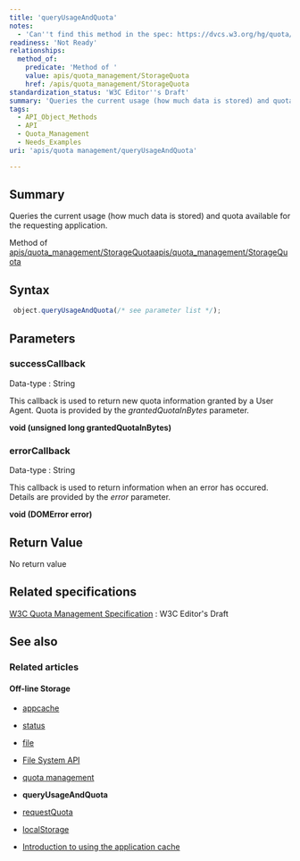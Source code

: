 ```yaml
---
title: 'queryUsageAndQuota'
notes:
  - 'Can''t find this method in the spec: https://dvcs.w3.org/hg/quota/raw-file/tip/Overview.html'
readiness: 'Not Ready'
relationships:
  method_of:
    predicate: 'Method of '
    value: apis/quota_management/StorageQuota
    href: /apis/quota_management/StorageQuota
standardization_status: 'W3C Editor''s Draft'
summary: 'Queries the current usage (how much data is stored) and quota available for the requesting application.'
tags:
  - API_Object_Methods
  - API
  - Quota_Management
  - Needs_Examples
uri: 'apis/quota management/queryUsageAndQuota'

---
```

## Summary

Queries the current usage (how much data is stored) and quota available for the requesting application.

Method of [apis/quota\_management/StorageQuota](/apis/quota_management/StorageQuota)[apis/quota\_management/StorageQuota](/apis/quota_management/StorageQuota)

## Syntax

``` js
 object.queryUsageAndQuota(/* see parameter list */);
```

## Parameters

### successCallback

 Data-type
:   String

 This callback is used to return new quota information granted by a User Agent. Quota is provided by the *grantedQuotaInBytes* parameter.

**void (unsigned long grantedQuotaInBytes)**

### errorCallback

 Data-type
:   String

 This callback is used to return information when an error has occured. Details are provided by the *error* parameter.

**void (DOMError error)**

## Return Value

No return value

## Related specifications

[W3C Quota Management Specification](https://dvcs.w3.org/hg/quota/raw-file/tip/Overview.html)
:   W3C Editor's Draft

## See also

### Related articles

#### Off-line Storage

-   [appcache](/apis/appcache)

-   [status](/apis/appcache/ApplicationCache/status)

-   [file](/apis/file)

-   [File System API](/apis/filesystem)

-   [quota management](/apis/quota_management)

-   **queryUsageAndQuota**

-   [requestQuota](/apis/quota_management/requestQuota)

-   [localStorage](/apis/web-storage/Storage/localStorage)

-   [Introduction to using the application cache](/tutorials/appcache_beginner)
